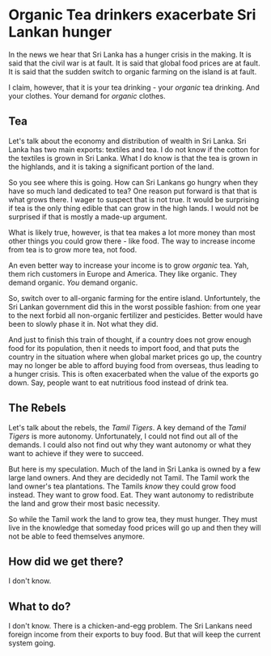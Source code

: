 # Organic Tea drinkers exacerbate Sri Lankan hunger

In the news we hear that Sri Lanka has a hunger crisis in the making. It is said that the civil war is at fault. It is said that global food prices are at fault. It is said that the sudden switch to organic farming on the island is at fault.

I claim, however, that it is your tea drinking - your *organic* tea drinking. And your clothes. Your demand for *organic* clothes.

## Tea

Let's talk about the economy and distribution of wealth in Sri Lanka. Sri Lanka has two main exports: textiles and tea. I do not know if the cotton for the textiles is grown in Sri Lanka. What I do know is that the tea is grown in the highlands, and it is taking a significant portion of the land.

So you see where this is going. How can Sri Lankans go hungry when they have so much land dedicated to tea? One reason put forward is that that is what grows there. I wager to suspect that is not true. It would be surprising if tea is the only thing edible that can grow in the high lands. I would not be surprised if that is mostly a made-up argument.

What is likely true, however, is that tea makes a lot more money than most other things you could grow there - like food. The way to increase income from tea is to grow more tea, not food.

An even better way to increase your income is to grow *organic* tea. Yah, them rich customers in Europe and America. They like organic. They demand organic. *You* demand organic.

So, switch over to all-organic farming for the entire island. Unfortuntely, the Sri Lankan government did this in the worst possible fashion: from one year to the next forbid all non-organic fertilizer and pesticides. Better would have been to slowly phase it in. Not what they did.

And just to finish this train of thought, if a country does not grow enough food for its population, then it needs to import food, and that puts the country in the situation where when global market prices go up, the country may no longer be able to afford buying food from overseas, thus leading to a hunger crisis. This is often exacerbated when the value of the exports go down. Say, people want to eat nutritious food instead of drink tea.

## The Rebels

Let's talk about the rebels, the *Tamil Tigers*. A key demand of the *Tamil Tigers* is more autonomy. Unfortunately, I could not find out all of the demands. I could also not find out why they want autonomy or what they want to achieve if they were to succeed.

But here is my speculation. Much of the land in Sri Lanka is owned by a few large land owners. And they are decidedly not Tamil. The Tamil work the land owner's tea plantations. The Tamils *know* they could grow food instead. They want to grow food. Eat. They want autonomy to redistribute the land and grow their most basic necessity.

So while the Tamil work the land to grow tea, they must hunger. They must live in the knowledge that someday food prices will go up and then they will not be able to feed themselves anymore.

## How did we get there?

I don't know.

## What to do?

I don't know. There is a chicken-and-egg problem. The Sri Lankans need foreign income from their exports to buy food. But that will keep the current system going.
